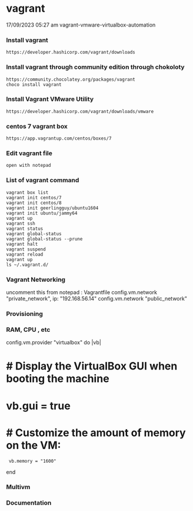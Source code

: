 # vagrant
17/09/2023 05:27 am 
vagrant-vmware-virtualbox-automation
### Install vagrant 
```
https://developer.hashicorp.com/vagrant/downloads
```

### Install vagrant through community edition through chokoloty
```
https://community.chocolatey.org/packages/vagrant
choco install vagrant
```

### Install Vagrant VMware Utility
```
https://developer.hashicorp.com/vagrant/downloads/vmware
```
### centos 7 vagrant box
```
https://app.vagrantup.com/centos/boxes/7
```
### Edit vagrant file 
```
open with notepad

```
### List of vagrant command
```
vagrant box list
vagrant init centos/7
vagrant init centos/8
vagrant init geerlingguy/ubuntu1604
vagrant init ubuntu/jammy64
vagrant up
vagrant ssh
vagrant status
vagrant global-status
vagrant global-status --prune
vagrant halt
vagrant suspend
vagrant reload
vagrant up
ls ~/.vagrant.d/
```
### Vagrant Networking 
uncomment this from 
notepad :  Vagrantfile
config.vm.network "private_network", ip: "192.168.56.14"
config.vm.network "public_network"
### Provisioning
### RAM, CPU , etc
config.vm.provider "virtualbox" do |vb|
  #   # Display the VirtualBox GUI when booting the machine
  #   vb.gui = true
  #
  #   # Customize the amount of memory on the VM:
     vb.memory = "1600"
   end
### Multivm
### Documentation 

